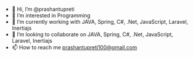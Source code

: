 - 👋 Hi, I’m @prashantupreti
- 👀 I’m interested in Programming
- 🌱 I’m currently working with JAVA, Spring, C#, .Net, JavaScript, Laravel, Inertiajs
- 💞️ I’m looking to collaborate on JAVA, Spring, C#, .Net, JavaScript, Laravel, Inertiajs
- 📫 How to reach me prashantupreti100@gmail.com

<!---
prashantupreti/prashantupreti is a ✨ special ✨ repository because its `README.md` (this file) appears on your GitHub profile.
You can click the Preview link to take a look at your changes.
--->
